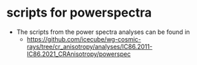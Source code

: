 # scripts for powerspectra
- The scripts from the power spectra analyses can be found in
  - https://github.com/icecube/wg-cosmic-rays/tree/cr_anisotropy/analyses/IC86.2011-IC86.2021_CRAnisotropy/powerspec
